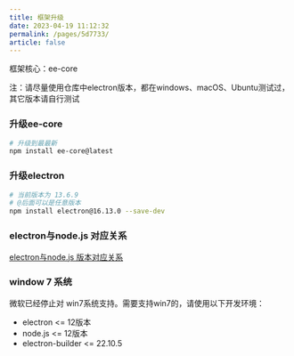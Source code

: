 ```yaml
---
title: 框架升级
date: 2023-04-19 11:12:32
permalink: /pages/5d7733/
article: false
---
```


框架核心：ee-core

注：请尽量使用仓库中electron版本，都在windows、macOS、Ubuntu测试过，其它版本请自行测试

###  升级ee-core
```bash
# 升级到最最新
npm install ee-core@latest
```
###  升级electron
```bash
# 当前版本为 13.6.9
# @后面可以是任意版本
npm install electron@16.13.0 --save-dev
```
###  electron与node.js 对应关系
[electron与node.js 版本对应关系](/docs/v2/guide/upgrade/relation/v13)

###  window 7 系统
微软已经停止对 win7系统支持。需要支持win7的，请使用以下开发环境：

- electron <= 12版本
- node.js <= 12版本
- electron-builder <= 22.10.5
